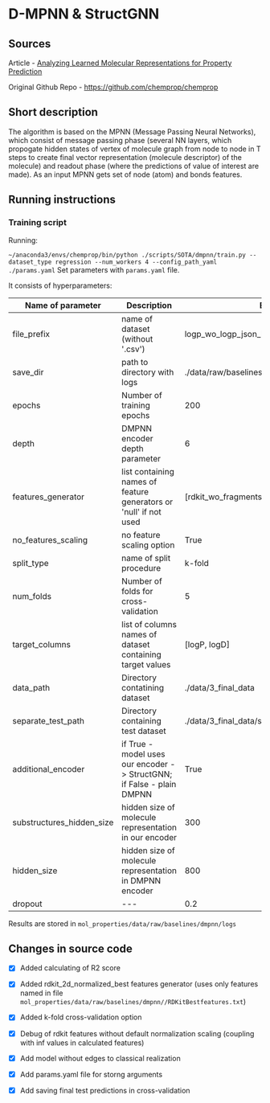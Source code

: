 # D-MPNN & StructGNN

## Sources

Article - [Analyzing Learned Molecular Representations for Property Prediction](https://arxiv.org/pdf/1904.01561v5.pdf)

Original Github Repo - https://github.com/chemprop/chemprop

## Short description

The algorithm is based on the MPNN (Message Passing Neural Networks), which consist of message passing phase (several NN layers, which propogate hidden states of vertex of molecule graph from node to node in T steps to create final vector representation (molecule descriptor) of the molecule) and readout phase (where the predictions of value of interest are made). As an input MPNN gets set of node (atom) and bonds features.

## Running instructions 

### Training script

Running:

```~/anaconda3/envs/chemprop/bin/python ./scripts/SOTA/dmpnn/train.py --dataset_type regression --num_workers 4 --config_path_yaml ./params.yaml```
Set parameters with ```params.yaml``` file.

It consists of hyperparameters:

| Name of parameter | Description | Example|
| --- | --- | --- |
|file_prefix| name of dataset (without '.csv')|logp_wo_logp_json_logd_Lip_wo_averaging|
|save_dir|path to directory with logs| ./data/raw/baselines/dmpnn/logs/exp_380/folds|
|epochs|Number of training epochs| 200|
|depth|DMPNN encoder depth parameter| 6|
|features_generator|list containing names of feature generators or 'null' if not used| [rdkit_wo_fragments_and_counts]|
|no_features_scaling|no feature scaling option |True|
|split_type| name of split procedure| k-fold|
|num_folds|Number of folds for cross-validation| 5|
|target_columns|list of columns names of dataset containing target values| [logP, logD]|
|data_path|Directory contatining dataset|./data/3_final_data|
|separate_test_path|Directory containing test dataset| ./data/3_final_data/split_data|
|additional_encoder|if True - model uses our encoder -> StructGNN; if False - plain DMPNN | True|
|substructures_hidden_size|hidden size of molecule representation in our encoder| 300|
|hidden_size|hidden size of molecule representation in DMPNN encoder|800|
|dropout|---| 0.2|

Results are stored in `mol_properties/data/raw/baselines/dmpnn/logs`

## Changes in source code

- [x] Added calculating of R2 score
- [x] Added rdkit_2d_normalized_best features generator (uses only features named in file `mol_properties/data/raw/baselines/dmpnn//RDKitBestfeatures.txt`)
- [x] Added k-fold cross-validation option
- [x] Debug of rdkit features without default normalization scaling (coupling with inf values in calculated features)
- [x] Add model without edges to classical realization
- [x] Add params.yaml file for storng arguments
- [x] Add saving final test predictions in cross-validation

